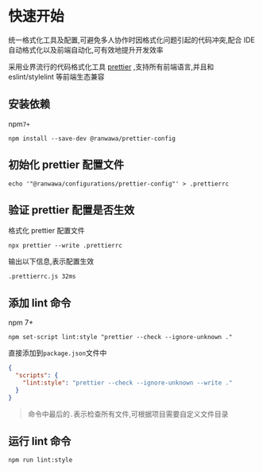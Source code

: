 # 快速开始

统一格式化工具及配置,可避免多人协作时因格式化问题引起的代码冲突,配合 IDE 自动格式化以及前端自动化,可有效地提升开发效率

采用业界流行的代码格式化工具 [prettier](https://prettier.io/docs/en/index.html) ,支持所有前端语言,并且和 eslint/stylelint 等前端生态兼容

<!-- TODO 这里需要一张截图对比 -->

## 安装依赖

npm`7+`

```shell
npm install --save-dev @ranwawa/prettier-config
```

## 初始化 prettier 配置文件

```shell
echo '"@ranwawa/configurations/prettier-config"' > .prettierrc
```

## 验证 prettier 配置是否生效

格式化 prettier 配置文件

```shell
npx prettier --write .prettierrc
```

输出以下信息,表示配置生效

```shell
.prettierrc.js 32ms
```

## 添加 lint 命令

npm 7+

```shell
npm set-script lint:style "prettier --check --ignore-unknown ."
```

直接添加到`package.json`文件中

```json
{
  "scripts": {
    "lint:style": "prettier --check --ignore-unknown --write ."
  }
}
```

> 命令中最后的`.`表示检查所有文件,可根据项目需要自定义文件目录

## 运行 lint 命令

```shell
npm run lint:style
```
